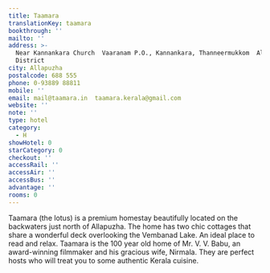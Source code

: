 ```yaml
---
title: Taamara
translationKey: taamara
bookthrough: ''
mailto: ''
address: >-
  Near Kannankara Church  Vaaranam P.O., Kannankara, Thanneermukkom  Alleppey
  District
city: Allapuzha
postalcode: 688 555
phone: 0-93889 88811
mobile: ''
email: mail@taamara.in  taamara.kerala@gmail.com
website: ''
note: ''
type: hotel
category:
  - H
showHotel: 0
starCategory: 0
checkout: ''
accessRail: ''
accessAir: ''
accessBus: ''
advantage: ''
rooms: 0
---
```

Taamara (the lotus) is a premium homestay beautifully located on the backwaters just north of  Allapuzha.  The home has two chic cottages that share a wonderful deck overlooking the Vembanad Lake. An ideal place to read and relax.    Taamara is the 100 year old home of Mr. V. V. Babu, an award-winning filmmaker and his gracious wife, Nirmala. They are perfect hosts who will treat you to some authentic Kerala cuisine.